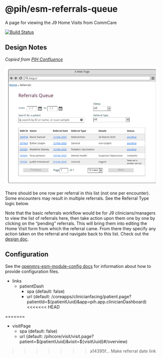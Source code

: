 # @pih/esm-referrals-queue

A page for viewing the J9 Home Visits from CommCare

[![Build Status](https://travis-ci.com/pih/pih-esm-referrals-queue.svg?branch=master)](https://travis-ci.com/pih/pih-esm-referrals-queue)

## Design Notes

*Copied from [PIH Confluence](https://pihemr.atlassian.net/wiki/spaces/DSS/pages/538116104/PIH+EMR+Referrals+Queue)*

![design](https://raw.githubusercontent.com/PIH/pih-esm-referrals-queue/master/design-mockup.png)

There should be one row per referral in this list (not one per encounter).  Some encounters may result in multiple referrals.  See the Referral Type logic below.

Note that the basic referrals workflow would be for J9 clinicians/managers to view the list of referrals here, then take action upon them one by one by clicking on the “pending” referrals.  This will bring them into editing the Home Visit form from which the referral came.  From there they specify any action taken on the referral and navigate back to this list. 
Check out the [design doc](https://pihemr.atlassian.net/wiki/spaces/DSS/pages/538116104/PIH+EMR+Referrals+Queue).


## Configuration
<!-- GENERATED BY OPENMRS CONFIG CLI -->
See the [openmrs-esm-module-config docs](https://wiki.openmrs.org/display/projects/openmrs-esm-module-config)
for information about how to provide configuration files.

- links
  - patientDash
    - spa (default: false)
    - url (default: /coreapps/clinicianfacing/patient.page?patientId=${patientUuid}&app=pih.app.clinicianDashboard)
<<<<<<< HEAD
<!-- END OF GENERATED -->
=======
  - visitPage
    - spa (default: false)
    - url (default: /pihcore/visit/visit.page?patient=${patientUuid}&visit=${visitUuid}#/overview)
<!-- END OF GENERATED -->
>>>>>>> a14395f... Make referral date link
